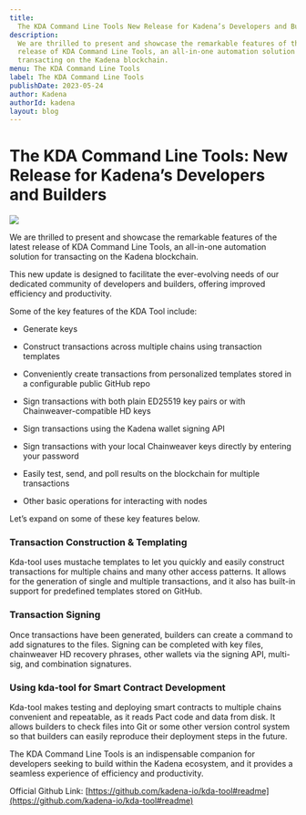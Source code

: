 ```yaml
---
title:
  The KDA Command Line Tools New Release for Kadena’s Developers and Builders
description:
  We are thrilled to present and showcase the remarkable features of the latest
  release of KDA Command Line Tools, an all-in-one automation solution for
  transacting on the Kadena blockchain.
menu: The KDA Command Line Tools
label: The KDA Command Line Tools
publishDate: 2023-05-24
author: Kadena
authorId: kadena
layout: blog
---
```


# The KDA Command Line Tools: New Release for Kadena’s Developers and Builders

![](/assets/blog/1_rLMz_SpxPnaSj6t8vKSYiQ.wepb)

We are thrilled to present and showcase the remarkable features of the latest
release of KDA Command Line Tools, an all-in-one automation solution for
transacting on the Kadena blockchain.

This new update is designed to facilitate the ever-evolving needs of our
dedicated community of developers and builders, offering improved efficiency and
productivity.

Some of the key features of the KDA Tool include:

- Generate keys

- Construct transactions across multiple chains using transaction templates

- Conveniently create transactions from personalized templates stored in a
  configurable public GitHub repo

- Sign transactions with both plain ED25519 key pairs or with
  Chainweaver-compatible HD keys

- Sign transactions using the Kadena wallet signing API

- Sign transactions with your local Chainweaver keys directly by entering your
  password

- Easily test, send, and poll results on the blockchain for multiple
  transactions

- Other basic operations for interacting with nodes

Let’s expand on some of these key features below.

### Transaction Construction & Templating

Kda-tool uses mustache templates to let you quickly and easily construct
transactions for multiple chains and many other access patterns. It allows for
the generation of single and multiple transactions, and it also has built-in
support for predefined templates stored on GitHub.

### Transaction Signing

Once transactions have been generated, builders can create a command to add
signatures to the files. Signing can be completed with key files, chainweaver HD
recovery phrases, other wallets via the signing API, multi-sig, and combination
signatures.

### Using kda-tool for Smart Contract Development

Kda-tool makes testing and deploying smart contracts to multiple chains
convenient and repeatable, as it reads Pact code and data from disk. It allows
builders to check files into Git or some other version control system so that
builders can easily reproduce their deployment steps in the future.

The KDA Command Line Tools is an indispensable companion for developers seeking
to build within the Kadena ecosystem, and it provides a seamless experience of
efficiency and productivity.

Official Github Link:
[https://github.com/kadena-io/kda-tool#readme](https://github.com/kadena-io/kda-tool#readme)
